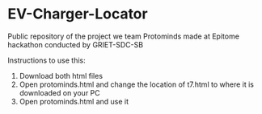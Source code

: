# EV-Charger-Locator
Public repository of the project we team Protominds made at Epitome hackathon conducted by GRIET-SDC-SB

Instructions to use this:

1. Download both html files
2. Open protominds.html and change the location of t7.html to where it is downloaded on your PC
3. Open protominds.html and use it
